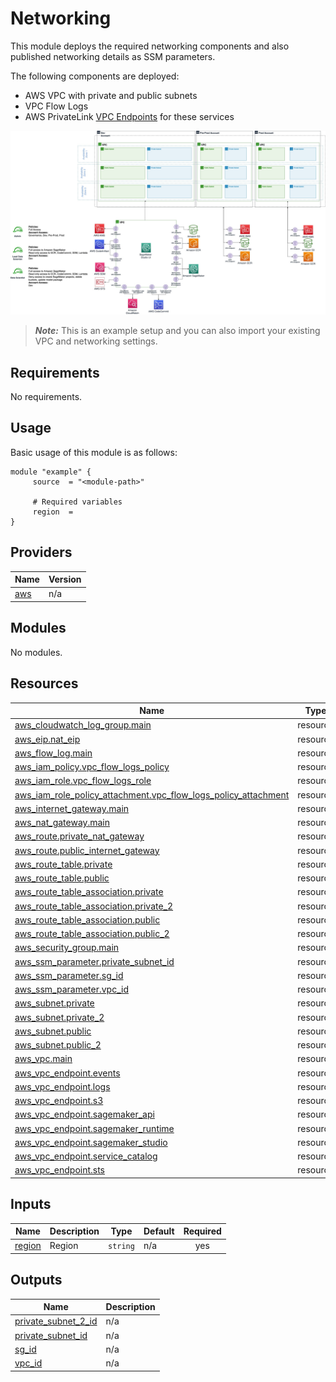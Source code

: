 # Networking

This module deploys the required networking components and also published networking details as SSM parameters.

The following components are deployed:

- AWS VPC with private and public subnets
- VPC Flow Logs
- AWS PrivateLink [VPC Endpoints](https://docs.aws.amazon.com/whitepapers/latest/aws-privatelink/what-are-vpc-endpoints.html) for these services

<img src="./secure-networking.jpg" alt="drawing" width="700"/>


> **_Note:_** This is an example setup and you can also import your existing VPC and networking settings.

<!-- BEGIN_AUTOMATED_TF_DOCS_BLOCK -->
## Requirements

No requirements.

## Usage
Basic usage of this module is as follows:
```hcl
module "example" {
	 source  = "<module-path>"

	 # Required variables
	 region  = 
}
```
## Providers

| Name | Version |
|------|---------|
| <a name="provider_aws"></a> [aws](#provider\_aws) | n/a |
## Modules

No modules.
## Resources

| Name | Type |
|------|------|
| [aws_cloudwatch_log_group.main](https://registry.terraform.io/providers/hashicorp/aws/latest/docs/resources/cloudwatch_log_group) | resource |
| [aws_eip.nat_eip](https://registry.terraform.io/providers/hashicorp/aws/latest/docs/resources/eip) | resource |
| [aws_flow_log.main](https://registry.terraform.io/providers/hashicorp/aws/latest/docs/resources/flow_log) | resource |
| [aws_iam_policy.vpc_flow_logs_policy](https://registry.terraform.io/providers/hashicorp/aws/latest/docs/resources/iam_policy) | resource |
| [aws_iam_role.vpc_flow_logs_role](https://registry.terraform.io/providers/hashicorp/aws/latest/docs/resources/iam_role) | resource |
| [aws_iam_role_policy_attachment.vpc_flow_logs_policy_attachment](https://registry.terraform.io/providers/hashicorp/aws/latest/docs/resources/iam_role_policy_attachment) | resource |
| [aws_internet_gateway.main](https://registry.terraform.io/providers/hashicorp/aws/latest/docs/resources/internet_gateway) | resource |
| [aws_nat_gateway.main](https://registry.terraform.io/providers/hashicorp/aws/latest/docs/resources/nat_gateway) | resource |
| [aws_route.private_nat_gateway](https://registry.terraform.io/providers/hashicorp/aws/latest/docs/resources/route) | resource |
| [aws_route.public_internet_gateway](https://registry.terraform.io/providers/hashicorp/aws/latest/docs/resources/route) | resource |
| [aws_route_table.private](https://registry.terraform.io/providers/hashicorp/aws/latest/docs/resources/route_table) | resource |
| [aws_route_table.public](https://registry.terraform.io/providers/hashicorp/aws/latest/docs/resources/route_table) | resource |
| [aws_route_table_association.private](https://registry.terraform.io/providers/hashicorp/aws/latest/docs/resources/route_table_association) | resource |
| [aws_route_table_association.private_2](https://registry.terraform.io/providers/hashicorp/aws/latest/docs/resources/route_table_association) | resource |
| [aws_route_table_association.public](https://registry.terraform.io/providers/hashicorp/aws/latest/docs/resources/route_table_association) | resource |
| [aws_route_table_association.public_2](https://registry.terraform.io/providers/hashicorp/aws/latest/docs/resources/route_table_association) | resource |
| [aws_security_group.main](https://registry.terraform.io/providers/hashicorp/aws/latest/docs/resources/security_group) | resource |
| [aws_ssm_parameter.private_subnet_id](https://registry.terraform.io/providers/hashicorp/aws/latest/docs/resources/ssm_parameter) | resource |
| [aws_ssm_parameter.sg_id](https://registry.terraform.io/providers/hashicorp/aws/latest/docs/resources/ssm_parameter) | resource |
| [aws_ssm_parameter.vpc_id](https://registry.terraform.io/providers/hashicorp/aws/latest/docs/resources/ssm_parameter) | resource |
| [aws_subnet.private](https://registry.terraform.io/providers/hashicorp/aws/latest/docs/resources/subnet) | resource |
| [aws_subnet.private_2](https://registry.terraform.io/providers/hashicorp/aws/latest/docs/resources/subnet) | resource |
| [aws_subnet.public](https://registry.terraform.io/providers/hashicorp/aws/latest/docs/resources/subnet) | resource |
| [aws_subnet.public_2](https://registry.terraform.io/providers/hashicorp/aws/latest/docs/resources/subnet) | resource |
| [aws_vpc.main](https://registry.terraform.io/providers/hashicorp/aws/latest/docs/resources/vpc) | resource |
| [aws_vpc_endpoint.events](https://registry.terraform.io/providers/hashicorp/aws/latest/docs/resources/vpc_endpoint) | resource |
| [aws_vpc_endpoint.logs](https://registry.terraform.io/providers/hashicorp/aws/latest/docs/resources/vpc_endpoint) | resource |
| [aws_vpc_endpoint.s3](https://registry.terraform.io/providers/hashicorp/aws/latest/docs/resources/vpc_endpoint) | resource |
| [aws_vpc_endpoint.sagemaker_api](https://registry.terraform.io/providers/hashicorp/aws/latest/docs/resources/vpc_endpoint) | resource |
| [aws_vpc_endpoint.sagemaker_runtime](https://registry.terraform.io/providers/hashicorp/aws/latest/docs/resources/vpc_endpoint) | resource |
| [aws_vpc_endpoint.sagemaker_studio](https://registry.terraform.io/providers/hashicorp/aws/latest/docs/resources/vpc_endpoint) | resource |
| [aws_vpc_endpoint.service_catalog](https://registry.terraform.io/providers/hashicorp/aws/latest/docs/resources/vpc_endpoint) | resource |
| [aws_vpc_endpoint.sts](https://registry.terraform.io/providers/hashicorp/aws/latest/docs/resources/vpc_endpoint) | resource |
## Inputs

| Name | Description | Type | Default | Required |
|------|-------------|------|---------|:--------:|
| <a name="input_region"></a> [region](#input\_region) | Region | `string` | n/a | yes |
## Outputs

| Name | Description |
|------|-------------|
| <a name="output_private_subnet_2_id"></a> [private\_subnet\_2\_id](#output\_private\_subnet\_2\_id) | n/a |
| <a name="output_private_subnet_id"></a> [private\_subnet\_id](#output\_private\_subnet\_id) | n/a |
| <a name="output_sg_id"></a> [sg\_id](#output\_sg\_id) | n/a |
| <a name="output_vpc_id"></a> [vpc\_id](#output\_vpc\_id) | n/a |
<!-- END_AUTOMATED_TF_DOCS_BLOCK -->